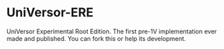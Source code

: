 # UniVersor-ERE
UniVersor Experimental Root Edition. The first pre-1V implementation ever made and published. You can fork this or help its development.
